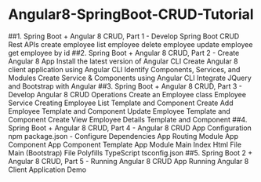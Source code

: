 # Angular8-SpringBoot-CRUD-Tutorial

##1. Spring Boot + Angular 8 CRUD, Part 1 - Develop Spring Boot CRUD Rest APIs
create employee
list employee
delete employee
update employee
get employee by id
##2. Spring Boot + Angular 8 CRUD, Part 2 - Create Angular 8 App
Install the latest version of Angular CLI
Create Angular 8 client application using Angular CLI
Identify Components, Services, and Modules
Create Service & Components using Angular CLI
Integrate JQuery and Bootstrap with Angular
##3. Spring Boot + Angular 8 CRUD, Part 3 - Develop Angular 8 CRUD Operations
Create an Employee class
Employee Service
Creating Employee List Template and Component
Create Add Employee Template and Component
Update Employee Template and Component
Create View Employee Details Template and Component
##4. Spring Boot  + Angular 8 CRUD, Part 4 - Angular 8 CRUD App Configuration
npm package.json - Configure Dependencies
App Routing Module
App Component
App Component Template
App Module
Main Index Html File
Main (Bootstrap) File
Polyfills
TypeScript tsconfig.json
##5. Spring Boot 2 + Angular 8 CRUD, Part 5 - Running Angular 8 CRUD App
Running Angular 8 Client Application
Demo